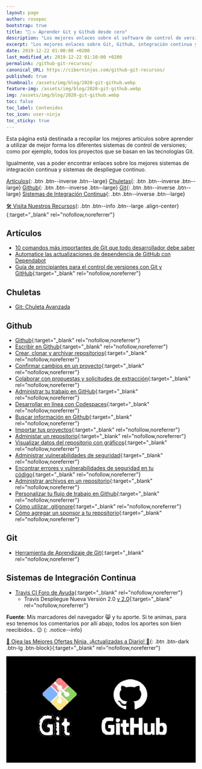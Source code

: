 ```yaml
---
layout: page
author: rosepac
bootstrap: true
title: "🥇 ▷ Aprender Git y Github desde cero"
description: "Los mejores enlaces sobre el software de control de versiones Git, Github, integración continua y despliegue continuo."
excerpt: "Los mejores enlaces sobre Git, Github, integración continua y despliegue continuo."
date: 2019-12-22 01:00:00 +0200
last_modified_at: 2019-12-22 01:10:00 +0200
permalink: /github-git-recursos/
canonical_URL: https://ciberninjas.com/github-git-recursos/
published: true
thumbnail: /assets/img/blog/2020-git-github.webp
feature-img: /assets/img/blog/2020-git-github.webp
img: /assets/img/blog/2020-git-github.webp
toc: false
toc_label: Contenidos
toc_icon: user-ninja
toc_sticky: true
---
```


Esta página está destinada a recopilar los mejores artículos sobre aprender a utilizar de mejor forma los diferentes sistemas de control de versiones; como por ejemplo, todos los proyectos que se basan en las tecnologías Git.

Igualmente, vas a poder encontrar enlaces sobre los mejores sistemas de integración continua y sistemas de despliegue continuo.

[Artículos](/github-git-recursos/#artículos){: .btn .btn--inverse .btn--large} [Chuletas](/github-git-recursos/#chuletas){: .btn .btn--inverse .btn--large} [Github](/github-git-recursos/#github){: .btn .btn--inverse .btn--large} [Git](/github-git-recursos/#git){: .btn .btn--inverse .btn--large} [Sistemas de Integración Continua](/github-git-recursos/#sistemas-de-integración-continua){: .btn .btn--inverse .btn--large}

[🛠 Visita Nuestros Recursos](https://kutt.it/recursos-flujos-trabajo){: .btn .btn--info .btn--large .align-center}{:target="_blank" rel="nofollow,noreferrer"}

## Artículos

* [10 comandos más importantes de Git que todo desarrollador debe saber](https://www.freecodecamp.org/news/10-important-git-commands-that-every-developer-should-know/)
* [Automatice las actualizaciones de dependencia de GitHub con Dependabot](https://bolajiayodeji.com/automate-github-dependency-updates-with-dependabot-ck4u3kd2d00hktjs1llbiuf8d)
* [Guía de principiantes para el control de versiones con Git y GitHub](https://medium.com/faun/beginners-guide-to-version-control-using-git-and-github-8bf44b421140){:target="_blank" rel="nofollow,noreferrer"}

## Chuletas

* [Git: Chuleta Avanzada](https://dev.to/maxpou/git-cheat-sheet-advanced-3a17)

## Github

* [Github](https://help.github.com/es/github){:target="_blank" rel="nofollow,noreferrer"}
* [Escribir en Github](https://help.github.com/es/github/writing-on-github){:target="_blank" rel="nofollow,noreferrer"}
* [Crear, clonar y archivar repositorios](https://help.github.com/es/github/creating-cloning-and-archiving-repositories){:target="_blank" rel="nofollow,noreferrer"}
* [Confirmar cambios en un proyecto](https://help.github.com/es/github/committing-changes-to-your-project){:target="_blank" rel="nofollow,noreferrer"}
* [Colaborar con propuestas y solicitudes de extracción](https://help.github.com/es/github/collaborating-with-issues-and-pull-requests){:target="_blank" rel="nofollow,noreferrer"}
* [Administrar tu trabajo en GitHub](https://help.github.com/es/github/managing-your-work-on-github){:target="_blank" rel="nofollow,noreferrer"}
* [Desarrollar en línea con Codespaces](https://help.github.com/es/github/developing-online-with-codespaces){:target="_blank" rel="nofollow,noreferrer"}
* [Buscar información en Github](https://help.github.com/es/github/searching-for-information-on-github){:target="_blank" rel="nofollow,noreferrer"}
* [Importar tus proyectos](https://help.github.com/es/github/importing-your-projects-to-github){:target="_blank" rel="nofollow,noreferrer"}
* [Administar un repositorio](https://help.github.com/es/github/administering-a-repository){:target="_blank" rel="nofollow,noreferrer"}
* [Visualizar datos del repositorio con gráficos](https://help.github.com/es/github/visualizing-repository-data-with-graphs){:target="_blank" rel="nofollow,noreferrer"}
* [Administrar vulnerabilidades de seguridad](https://help.github.com/es/github/managing-security-vulnerabilities){:target="_blank" rel="nofollow,noreferrer"}
* [Encontrar errores y vulnerabilidades de seguridad en tu código](https://help.github.com/es/github/finding-security-vulnerabilities-and-errors-in-your-code){:target="_blank" rel="nofollow,noreferrer"}
* [Administrar archivos en un repositorio](https://help.github.com/es/github/managing-files-in-a-repository){:target="_blank" rel="nofollow,noreferrer"}
* [Personalizar tu flujo de trabajo en Github](https://help.github.com/es/github/customizing-your-github-workflow){:target="_blank" rel="nofollow,noreferrer"}
* [Cómo utilizar .gitignore](https://desarrolloweb.com/articulos/archivo-gitignore.html){:target="_blank" rel="nofollow,noreferrer"}
* [Cómo agregar un sponsor a tu repositorio](https://help.github.com/es/github/administering-a-repository/displaying-a-sponsor-button-in-your-repository){:target="_blank" rel="nofollow,noreferrer"}

## Git

* [Herramienta de Aprendizaje de Git](https://learngitbranching.js.org/?demo){:target="_blank" rel="nofollow,noreferrer"}

## Sistemas de Integración Continua

* [Travis CI Foro de Ayuda](https://travis-ci.community/latest){:target="_blank" rel="nofollow,noreferrer"}
  * Travis Despliegue Nueva Versión 2.0 [v 2.0](https://docs.travis-ci.com/user/deployment-v2){:target="_blank" rel="nofollow,noreferrer"}

**Fuente**: Mis marcadores del navegador 😸 y tu aporte. Si te animas,  para eso tenemos los comentarios por allí abajo, todos los aportes son bien reecibidos.. 😉
{: .notice--info}

[🎁 Ojea las Mejores Ofertas Ninja, ¡Actualizadas a Diario! 🛒](https://www.amazon.es/shop/cibercursos){: .btn .btn-dark .btn-lg .btn-block}{:target="_blank" rel="nofollow,noreferrer"}

![Los mejores artículos y enlaces sobre Git, Github, integración continua y más: Visto en Ciberninjas](/assets/img/blog/2020-git-github.webp "Los mejores artículos y enlaces sobre Git, Github, integración continua y más: Visto en Ciberninjas")
